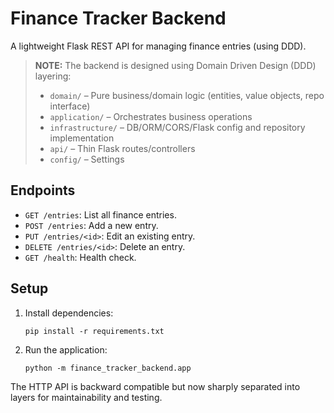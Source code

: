 # Finance Tracker Backend

A lightweight Flask REST API for managing finance entries (using DDD).

> **NOTE:** The backend is designed using Domain Driven Design (DDD) layering:
> - `domain/` – Pure business/domain logic (entities, value objects, repo interface)
> - `application/` – Orchestrates business operations
> - `infrastructure/` – DB/ORM/CORS/Flask config and repository implementation
> - `api/` – Thin Flask routes/controllers
> - `config/` – Settings

## Endpoints

- `GET /entries`: List all finance entries.
- `POST /entries`: Add a new entry.
- `PUT /entries/<id>`: Edit an existing entry.
- `DELETE /entries/<id>`: Delete an entry.
- `GET /health`: Health check.

## Setup

1. Install dependencies:
   ```
   pip install -r requirements.txt
   ```
2. Run the application:
   ```
   python -m finance_tracker_backend.app
   ```

The HTTP API is backward compatible but now sharply separated into layers for maintainability and testing.

